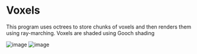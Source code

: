 # Voxels

This program uses octrees to store chunks of voxels and then renders them using ray-marching. Voxels are shaded using Gooch shading 


![image](https://github.com/user-attachments/assets/34e22635-cfcf-4d3e-a3c0-295ef8b0c117)
![image](https://github.com/user-attachments/assets/1576aff5-98ab-4aac-bc44-4d7f9bf9a859)
